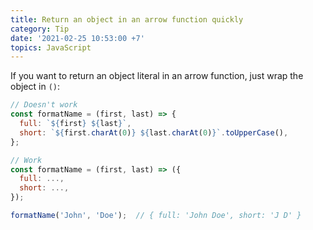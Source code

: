 ```yaml
---
title: Return an object in an arrow function quickly
category: Tip
date: '2021-02-25 10:53:00 +7'
topics: JavaScript
---
```


If you want to return an object literal in an arrow function, just wrap the object in `()`:

```js
// Doesn't work
const formatName = (first, last) => {
  full: `${first} ${last}`,
  short: `${first.charAt(0)} ${last.charAt(0)}`.toUpperCase(),
};

// Work
const formatName = (first, last) => ({
  full: ...,
  short: ...,
});

formatName('John', 'Doe');  // { full: 'John Doe', short: 'J D' }
```
